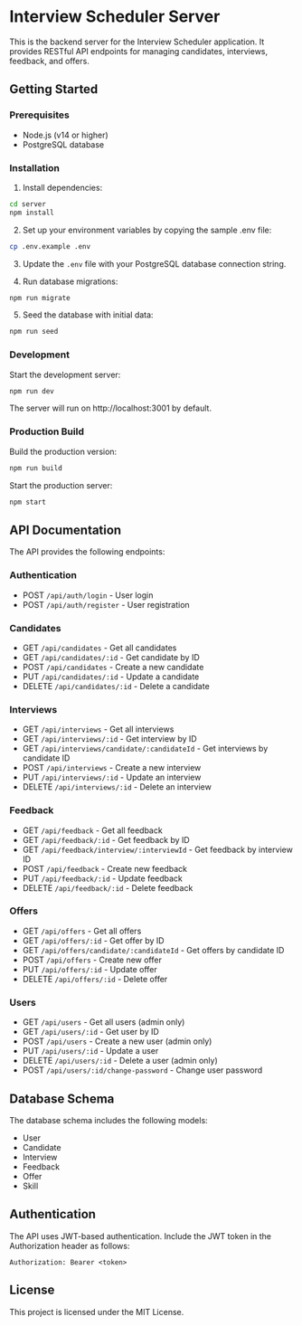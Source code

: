 
# Interview Scheduler Server

This is the backend server for the Interview Scheduler application. It provides RESTful API endpoints for managing candidates, interviews, feedback, and offers.

## Getting Started

### Prerequisites

- Node.js (v14 or higher)
- PostgreSQL database

### Installation

1. Install dependencies:
```bash
cd server
npm install
```

2. Set up your environment variables by copying the sample .env file:
```bash
cp .env.example .env
```

3. Update the `.env` file with your PostgreSQL database connection string.

4. Run database migrations:
```bash
npm run migrate
```

5. Seed the database with initial data:
```bash
npm run seed
```

### Development

Start the development server:
```bash
npm run dev
```

The server will run on http://localhost:3001 by default.

### Production Build

Build the production version:
```bash
npm run build
```

Start the production server:
```bash
npm start
```

## API Documentation

The API provides the following endpoints:

### Authentication
- POST `/api/auth/login` - User login
- POST `/api/auth/register` - User registration

### Candidates
- GET `/api/candidates` - Get all candidates
- GET `/api/candidates/:id` - Get candidate by ID
- POST `/api/candidates` - Create a new candidate
- PUT `/api/candidates/:id` - Update a candidate
- DELETE `/api/candidates/:id` - Delete a candidate

### Interviews
- GET `/api/interviews` - Get all interviews
- GET `/api/interviews/:id` - Get interview by ID
- GET `/api/interviews/candidate/:candidateId` - Get interviews by candidate ID
- POST `/api/interviews` - Create a new interview
- PUT `/api/interviews/:id` - Update an interview
- DELETE `/api/interviews/:id` - Delete an interview

### Feedback
- GET `/api/feedback` - Get all feedback
- GET `/api/feedback/:id` - Get feedback by ID
- GET `/api/feedback/interview/:interviewId` - Get feedback by interview ID
- POST `/api/feedback` - Create new feedback
- PUT `/api/feedback/:id` - Update feedback
- DELETE `/api/feedback/:id` - Delete feedback

### Offers
- GET `/api/offers` - Get all offers
- GET `/api/offers/:id` - Get offer by ID
- GET `/api/offers/candidate/:candidateId` - Get offers by candidate ID
- POST `/api/offers` - Create new offer
- PUT `/api/offers/:id` - Update offer
- DELETE `/api/offers/:id` - Delete offer

### Users
- GET `/api/users` - Get all users (admin only)
- GET `/api/users/:id` - Get user by ID
- POST `/api/users` - Create a new user (admin only)
- PUT `/api/users/:id` - Update a user
- DELETE `/api/users/:id` - Delete a user (admin only)
- POST `/api/users/:id/change-password` - Change user password

## Database Schema

The database schema includes the following models:

- User
- Candidate
- Interview
- Feedback
- Offer
- Skill

## Authentication

The API uses JWT-based authentication. Include the JWT token in the Authorization header as follows:

```
Authorization: Bearer <token>
```

## License

This project is licensed under the MIT License.
